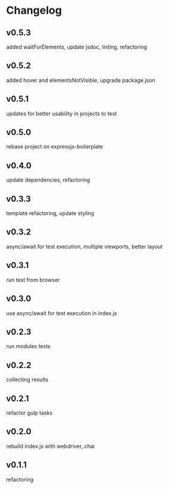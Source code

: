# Changelog

## v0.5.3
added waitForElements, update jsdoc, linting, refactoring

## v0.5.2
added hover and elementsNotVisible, upgrade package.json

## v0.5.1
updates for better usability in projects to test

## v0.5.0
rebase project on expressjs-boilerplate

## v0.4.0
update dependencies, refactoring

## v0.3.3
template refactoring, update styling

## v0.3.2
async/await for test execution, multiple viewports, better layout

## v0.3.1
run test from browser

## v0.3.0
use async/await for test execution in index.js

## v0.2.3
run modules tests

## v0.2.2
collecting results

## v0.2.1
refactor gulp tasks

## v0.2.0
rebuild index.js with webdriver, chai

## v0.1.1
refactoring
